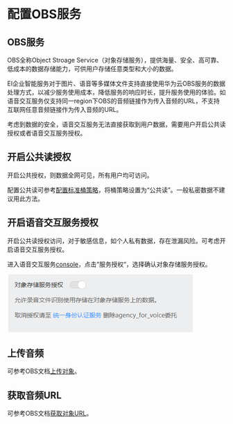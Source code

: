 # 配置OBS服务<a name="sis_03_0047"></a>

## OBS服务<a name="section1928410143213"></a>

OBS全称Object Stroage Service（对象存储服务），提供海量、安全、高可靠、低成本的数据存储能力，可供用户存储任意类型和大小的数据。

EI企业智能服务对于图片、语音等多媒体文件支持直接使用华为云OBS服务的数据处理方式，以减少服务使用成本，降低服务的响应时长，提升服务使用的体验。如语音交互服务仅支持同一region下OBS的音频链接作为传入音频的URL，不支持互联网任意音频链接作为传入音频的URL。

考虑到数据的安全，语音交互服务无法直接获取到用户数据，需要用户开启公共读授权或者语音交互服务授权。

## 开启公共读授权<a name="section788312305717"></a>

开启公共授权，则数据全网可见，所有用户均可访问。

配置公共读可参考[配置标准桶策略](https://support.huaweicloud.com/usermanual-obs/obs_03_0142.html)，将桶策略设置为“公共读”。一般私密数据不建议用此方法。

## 开启语音交互服务授权<a name="section55616722819"></a>

开启公共读授权访问，对于敏感信息，如个人私有数据，存在泄漏风险。可考虑开启语音交互服务授权。

进入语音交互服务[console](https://console.huaweicloud.com/speech)，点击“服务授权“，选择确认对象存储服务授权。

![](figures/zh-cn_image_0204618476.png)

## 上传音频<a name="section7284174493912"></a>

可参考OBS文档[上传对象](https://support.huaweicloud.com/qs-obs/obs_qs_0008.html)。

## 获取音频URL<a name="section83426149217"></a>

可参考OBS文档[获取对象URL](https://support.huaweicloud.com/sdk-java-devg-obs/zh-cn_topic_0159382821.html)。

